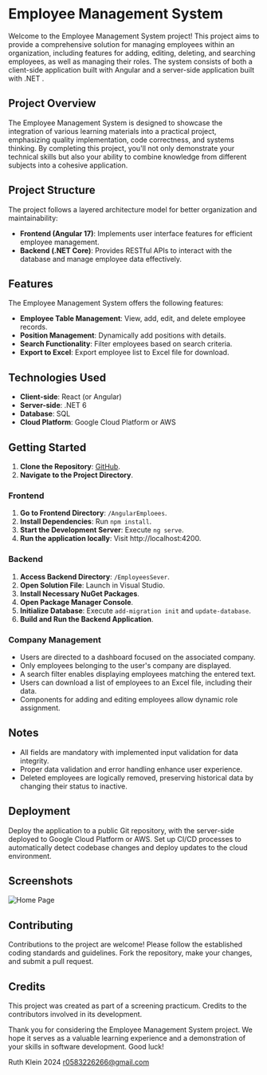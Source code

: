 # Employee Management System

Welcome to the Employee Management System project! This project aims to provide a comprehensive solution for managing employees within an organization, including features for adding, editing, deleting, and searching employees, as well as managing their roles. The system consists of both a client-side application built with Angular and a server-side application built with .NET .

## Project Overview

The Employee Management System is designed to showcase the integration of various learning materials into a practical project, emphasizing quality implementation, code correctness, and systems thinking. By completing this project, you'll not only demonstrate your technical skills but also your ability to combine knowledge from different subjects into a cohesive application.

## Project Structure

The project follows a layered architecture model for better organization and maintainability:

- **Frontend (Angular 17)**: Implements user interface features for efficient employee management.
- **Backend (.NET Core)**: Provides RESTful APIs to interact with the database and manage employee data effectively.

## Features
The Employee Management System offers the following features:
- **Employee Table Management**: View, add, edit, and delete employee records.
- **Position Management**: Dynamically add positions with details.
- **Search Functionality**: Filter employees based on search criteria.
- **Export to Excel**: Export employee list to Excel file for download.

## Technologies Used

- **Client-side**: React (or Angular)
- **Server-side**: .NET 6
- **Database**: SQL
- **Cloud Platform**: Google Cloud Platform or AWS

## Getting Started

1. **Clone the Repository**: [GitHub](https://github.com/ruthyklein/PracticumProject).
2. **Navigate to the Project Directory**.

### Frontend

1. **Go to Frontend Directory**: `/AngularEmploees`.
2. **Install Dependencies**: Run `npm install`.
3. **Start the Development Server**: Execute `ng serve`.
4. **Run the application locally**: Visit http://localhost:4200.

### Backend

1. **Access Backend Directory**: `/EmployeesSever`.
2. **Open Solution File**: Launch in Visual Studio.
3. **Install Necessary NuGet Packages**.
4. **Open Package Manager Console**.
5. **Initialize Database**: Execute `add-migration init` and `update-database`.
6. **Build and Run the Backend Application**.

### Company Management

- Users are directed to a dashboard focused on the associated company.
- Only employees belonging to the user's company are displayed.
- A search filter enables displaying employees matching the entered text.
- Users can download a list of employees to an Excel file, including their data.
- Components for adding and editing employees allow dynamic role assignment.

## Notes
- All fields are mandatory with implemented input validation for data integrity.
- Proper data validation and error handling enhance user experience.
- Deleted employees are logically removed, preserving historical data by changing their status to inactive.

## Deployment

Deploy the application to a public Git repository, with the server-side deployed to Google Cloud Platform or AWS. Set up CI/CD processes to automatically detect codebase changes and deploy updates to the cloud environment.

## Screenshots

![Home Page](src/assets/home_page.png)

## Contributing

Contributions to the project are welcome! Please follow the established coding standards and guidelines. Fork the repository, make your changes, and submit a pull request.

## Credits

This project was created as part of a screening practicum. Credits to the contributors involved in its development.



Thank you for considering the Employee Management System project. We hope it serves as a valuable learning experience and a demonstration of your skills in software development. Good luck!

Ruth Klein 2024
r0583226266@gmail.com
